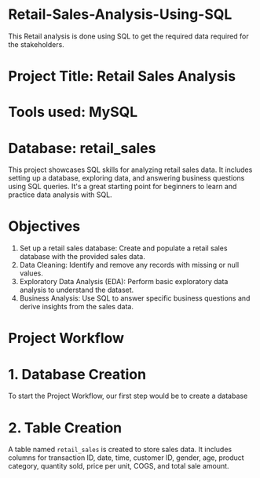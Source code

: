 # Retail-Sales-Analysis-Using-SQL

This Retail analysis is done using SQL to get the required data required for the stakeholders.

# Project Title: Retail Sales Analysis 
# Tools used: MySQL 
# Database: retail_sales

This project showcases SQL skills for analyzing retail sales data. It includes setting up a database, exploring data, and answering business questions using SQL queries. It's a great starting point for beginners to learn and practice data analysis with SQL.

# Objectives
1. Set up a retail sales database: Create and populate a retail sales database with the provided sales data.
2. Data Cleaning: Identify and remove any records with missing or null values.
3. Exploratory Data Analysis (EDA): Perform basic exploratory data analysis to understand the dataset.
4. Business Analysis: Use SQL to answer specific business questions and derive insights from the sales data.

# Project Workflow

# 1. Database Creation
To start the Project Workflow, our first step would be to create a database

# 2. Table Creation
A table named `retail_sales` is created to store sales data. It includes columns for transaction ID, date, time, customer ID, gender, age, product category, quantity sold, price per unit, COGS, and total sale amount.
